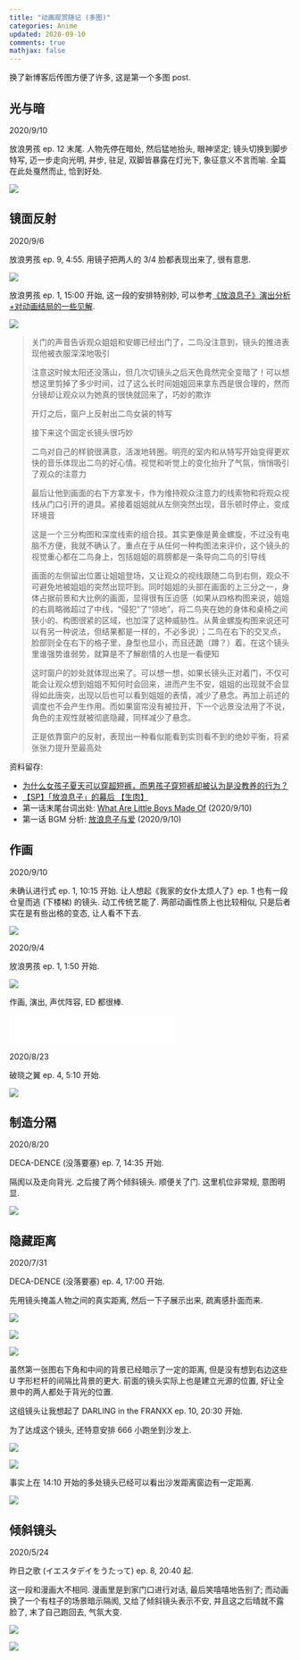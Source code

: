 ```yaml
---
title: "动画观赏随记 (多图)"
categories: Anime
updated: 2020-09-10
comments: true
mathjax: false
---
```


换了新博客后传图方便了许多, 这是第一个多图 post.

<!-- more -->

## 光与暗

2020/9/10

放浪男孩 ep. 12 末尾. 人物先停在暗处, 然后猛地抬头, 眼神坚定; 镜头切换到脚步特写, 迈一步走向光明, 并步, 驻足, 双脚皆暴露在灯光下, 象征意义不言而喻. 全篇在此处戛然而止, 恰到好处.

![](https://shiina18.github.io/assets/posts/images/20200910092235319_29722.png)

## 镜面反射

2020/9/6

放浪男孩 ep. 9, 4:55. 用镜子把两人的 3/4 脸都表现出来了, 很有意思.

![](https://shiina18.github.io/assets/posts/images/20200906192743983_26343.png)

放浪男孩 ep. 1, 15:00 开始, 这一段的安排特别妙, 可以参考[《放浪息子》演出分析+对动画结局的一些见解](https://bbs.saraba1st.com/2b/forum.php?mod=viewthread&tid=1124135&ordertype=2).

![](https://shiina18.github.io/assets/posts/images/20200906192629940_28275.png)

> 关门的声音告诉观众姐姐和安娜已经出门了，二鸟没注意到，镜头的推进表现他被衣服深深地吸引
> 
> 注意这时候太阳还没落山，但几次切镜头之后天色竟然完全变暗了！可以想想这里剪掉了多少时间，过了这么长时间姐姐回来拿东西是很合理的，然而分镜却让观众以为她真的很快就回来了，巧妙的欺诈
> 
> 开灯之后，窗户上反射出二鸟女装的特写
> 
> 接下来这个固定长镜头很巧妙
> 
> 二鸟对自己的样貌很满意，活泼地转圈。明亮的室内和从特写开始变得更欢快的音乐体现出二鸟的好心情。视觉和听觉上的变化抬升了气氛，悄悄吸引了观众的注意力
> 
> 最后让他到画面的右下方拿发卡，作为维持观众注意力的线索物和将观众视线从门口引开的道具。紧接着姐姐就从左侧突然出现，音乐顿时停止，变成环境音
> 
> 这是一个三分构图和深度线索的组合技。其实更像是黄金螺旋，不过没有电脑不方便，我就不确认了。重点在于从任何一种构图法来评价，这个镜头的视觉重心都在二鸟身上，包括姐姐的肩膀都是一条导向二鸟的引导线
> 
> 画面的左侧留出位置让姐姐登场，又让观众的视线跟随二鸟到右侧，观众不可避免地被姐姐的突然出现吓到。同时姐姐的头部在画面的上三分之一，身体占据前景和大比例的画面，显得很有压迫感（如果从四格构图来说，姐姐的右肩略微超过了中线，“侵犯”了“领地”，将二鸟夹在她的身体和桌椅之间狭小的、构图很紧的区域，也加深了这种威胁性。从黄金螺旋构图来说还可以有另一种说法，但结果都是一样的，不必多说）；二鸟在右下的交叉点，脸部则全在右下的格子里，身型也显小，而且还跪（蹲？）着。在这个镜头里谁强势谁弱势，就算是不了解剧情的人也是一看便知
> 
> 这时窗户的妙处就体现出来了。可以想一想，如果长镜头正对着门，不仅可能会让观众想到姐姐不知何时会回来，进而产生不安，姐姐的出现就不会显得如此唐突，出现以后也可以看到姐姐的表情，减少了悬念。再加上前述的调度也不会产生作用。而如果窗帘没有被拉开，下一个远景没法用了不说，角色的主观性就被彻底隐藏，同样减少了悬念。
> 
> 正是依靠窗户的反射，表现出一种看似能看到实则看不到的绝妙平衡，将紧张张力提升至最高处

资料留存: 

- [为什么女孩子夏天可以穿超短裤，而男孩子穿短裤却被认为是没教养的行为？](https://www.zhihu.com/question/42005107/answer/93451621)
- [【SP】「放浪息子」的幕后 【生肉】](https://www.bilibili.com/video/BV12s41197j9?from=search&seid=7889258492001650423)
- 第一话末尾台词出处: [What Are Little Boys Made Of](https://en.wikipedia.org/wiki/What_Are_Little_Boys_Made_Of%3F) (2020/9/10)
- 第一话 BGM 分析: [放浪息子与爱](https://www.bilibili.com/video/BV1NE411c7iF?from=search&seid=636180212045910543) (2020/9/10)


## 作画

2020/9/10

未确认进行式 ep. 1, 10:15 开始. 让人想起《我家的女仆太烦人了》ep. 1 也有一段仓皇而逃 (下楼梯) 的镜头. 动工传统艺能了. 两部动画性质上也比较相似, 只是后者实在是有些出格的变态, 让人看不下去.

![](https://shiina18.github.io/assets/posts/images/20200910164524418_24733.gif)

2020/9/4

放浪男孩 ep. 1, 1:50 开始. 

![](https://shiina18.github.io/assets/posts/images/20200904211203938_7446.gif)

作画, 演出, 声优阵容, ED 都很棒.

<iframe frameborder="no" border="0" marginwidth="0" marginheight="0" width=298 height=52 src="//music.163.com/outchain/player?type=2&id=4923752&auto=0&height=32"></iframe>

2020/8/23

破晓之翼 ep. 4, 5:10 开始.

![](https://shiina18.github.io/assets/posts/images/20200904212925435_475.gif)

## 制造分隔

2020/8/20

DECA-DENCE (没落要塞) ep. 7, 14:35 开始.

隔阂以及走向背光. 之后接了两个倾斜镜头. 顺便关了门. 这里机位非常规, 意图明显.

![](https://shiina18.github.io/assets/posts/images/20200820194955162_2622.png)

## 隐藏距离

2020/7/31

DECA-DENCE (没落要塞) ep. 4, 17:00 开始.

先用镜头掩盖人物之间的真实距离, 然后一下子展示出来, 疏离感扑面而来.

![](https://shiina18.github.io/assets/posts/images/20200731200951696_11670.png)

![](https://shiina18.github.io/assets/posts/images/20200731201029134_20794.png)

![](https://shiina18.github.io/assets/posts/images/20200731201108948_26069.png)

虽然第一张图右下角和中间的背景已经暗示了一定的距离, 但是没有想到右边这些 U 字形栏杆的间隔比背景的更大. 前面的镜头实际上也是建立光源的位置, 好让全景中的两人都处于背光的位置.

这组镜头让我想起了 DARLING in the FRANXX ep. 10, 20:30 开始.

为了达成这个镜头, 还特意安排 666 小跑坐到沙发上.

![](https://shiina18.github.io/assets/posts/images/20200815164055752_25925.png)

![](https://shiina18.github.io/assets/posts/images/20200815164150321_12372.png)

事实上在 14:10 开始的多处镜头已经可以看出沙发距离窗边有一定距离.

![](https://shiina18.github.io/assets/posts/images/20200731213116289_9794.png)

## 倾斜镜头

2020/5/24

昨日之歌 (イエスタデイをうたって) ep. 8, 20:40 起.

这一段和漫画大不相同. 漫画里是到家门口进行对话, 最后笑嘻嘻地告别了; 而动画换了一个有柱子的场景暗示隔阂, 又给了倾斜镜头表示不安, 并且这之后晴就不露脸了, 末了自己跑回去, 气氛大变.

![](https://shiina18.github.io/assets/posts/images/20200731214757550_14363.png)

![](https://shiina18.github.io/assets/posts/images/20200731215053353_9427.png)